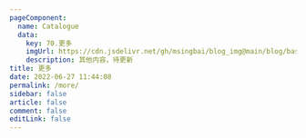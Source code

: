 ```yaml
---
pageComponent:
  name: Catalogue
  data:
    key: 70.更多
    imgUrl: https://cdn.jsdelivr.net/gh/msingbai/blog_img@main/blog/basic/more.png
    description: 其他内容，待更新
title: 更多
date: 2022-06-27 11:44:08
permalink: /more/
sidebar: false
article: false
comment: false
editLink: false
---
```


